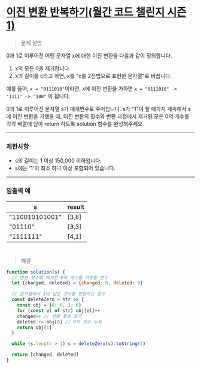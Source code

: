 # [이진 변환 반복하기(월간 코드 챌린지 시즌1)](https://school.programmers.co.kr/learn/courses/30/lessons/70129)

> 문제 설명

0과 1로 이루어진 어떤 문자열 x에 대한 이진 변환을 다음과 같이 정의합니다.

1. x의 모든 0을 제거합니다.
2. x의 길이를 c라고 하면, x를 "c를 2진법으로 표현한 문자열"로 바꿉니다.

예를 들어, `x = "0111010"`이라면, x에 이진 변환을 가하면 `x = "0111010" -> "1111" -> "100"` 이 됩니다.

0과 1로 이루어진 문자열 s가 매개변수로 주어집니다. s가 "1"이 될 때까지 계속해서 s에 이진 변환을 가했을 때, 이진 변환의 횟수와 변환 과정에서 제거된 모든 0의 개수를 각각 배열에 담아 return 하도록 solution 함수를 완성해주세요.

---

### 제한사항

- s의 길이는 1 이상 150,000 이하입니다.
- s에는 '1'이 최소 하나 이상 포함되어 있습니다.

---

### 입출력 예

| s | result |
| --- | --- |
| "110010101001" | [3,8] |
| "01110" | [3,3] |
| "1111111" | [4,1] |

#

> 해결

```jsx
function solution(s) {
  // 변환 횟수와 제거된 0의 개수를 저장할 변수
  let {changed, deleted} = {changed: 0, deleted: 0}

  // 문자열에서 1이 남은 갯수를 반환하는 함수
  const deleteZero = str => {
    const obj = {0: 0, 1: 0}
    for (const el of str) obj[el]++
    changed++ // 변환 횟수 증가
    deleted += obj[0] // 0의 갯수 누적
    return obj[1]
  }

  while (s.length > 1) s = deleteZero(s).toString(2)

  return [changed, deleted]
}
```
